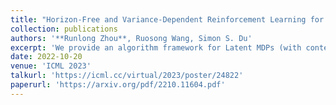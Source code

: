 ```yaml
---
title: "Horizon-Free and Variance-Dependent Reinforcement Learning for Latent Markov Decision Processes"
collection: publications
authors: '**Runlong Zhou**, Ruosong Wang, Simon S. Du'
excerpt: 'We provide an algorithm framework for Latent MDPs (with context in hindsight), achieving the first horizon-free minimax regret. We complement the study by giving a novel regret lower bound for LMDPs using the symmetrization technique.'
date: 2022-10-20
venue: 'ICML 2023'
talkurl: 'https://icml.cc/virtual/2023/poster/24822'
paperurl: 'https://arxiv.org/pdf/2210.11604.pdf'
---
```

